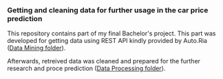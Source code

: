 ### Getting and cleaning data for further usage in the car price prediction 

This repository contains part of my final Bachelor's project. This part was developed for getting data using REST API kindly provided by Auto.Ria ([Data Mining folder](https://github.com/OlehLuk/data-mining-for-car-price-prediction/tree/master/Data%20Mining)).

Afterwards, retreived data was cleaned and prepared for the further research and proce prediction ([Data Processing folder](https://github.com/OlehLuk/data-mining-for-car-price-prediction/tree/master/Data%20Processing)).

